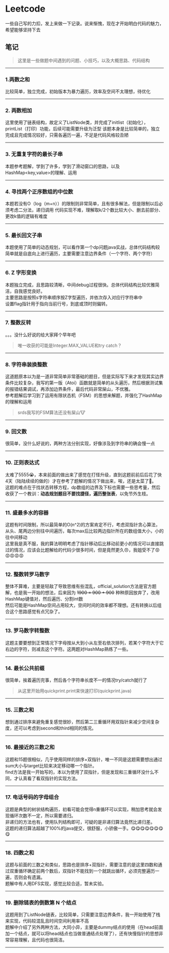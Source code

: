 # Leetcode
一些自己写的力扣，发上来做一下记录。说来惭愧，现在才开始明白代码的魅力，希望能够坚持下去

## 笔记
>这里是一些做题中间遇到的问题、小技巧，以及大概思路、代码结构
***
### 1.两数之和
比较简单，独立完成，初始版本为暴力遍历，效率及空间不太理想，待优化
***
### 2. 两数相加
这里使用了链表结构，故定义了ListNode类，并完成了initlist（初始化），printList（打印）功能，后续可能需要升级为泛型
该题本身是比较简单的，独立完成且完成情况较好，只需各遍历一遍，不足是代码风格较丑陋
***
### 3. 无重复字符的最长子串
本题参考题解，学到了许多，学到了滑动窗口的思路，以及HashMap<key,value>的理解、运用
***
### 4. 寻找两个正序数组的中位数
本题若没有O（log（m+n））的限制则非常简单，且有很多解法，但是限制以后必须考虑二分法，递归调用
代码实现不难，理解取k/2个数比较大小、删去前部分、更改k值的逻辑有难度
***
### 5. 最长回文子串
本题使用了简单的动态规划，可以看作第一个dp问题java实战，总体代码结构较简单就是自底向上进行遍历，主要需要注意边界条件（一个字符、两个字符）
***
### 6. Z 字形变换
本题独立完成，且思路较清晰，中间debug过程很快。总体代码结构比较优雅简洁，自我感觉良好。\
主要思路是按照s字符串顺序按Z字型遍历，并依次存入对应行字符串中\
设置flag指针用于指向当前行号，到底或顶时则偏转。
***
### 7. 整数反转
。。。没什么好说的给大家拜个早年吧
>唯一收获的可能是Integer.MAX_VALUE和try catch？
***
### 8. 字符串装换整数
这道题原本以为是一道非常简单非常基础的题目，但是实际写下来才发现其实边界条件比较复杂，我写的第一版（Atoi）函数就是简单的从头遍历，然后根据测试集的报错结果调试，再添加边界条件，最后代码非常屎山，不优雅。  
参考题解后学习到了运用有限状态机（FSM）的思想来解题，并强化了HashMap的理解和运用
>srds我写的FSM算法还没有屎山:cow: 
***
### 9. 回文数
很简单，没什么好说的，两种方法分别实现，好像涉及到字符串的确会慢一点
***
### 10. 正则表达式
太难了5555:sob:，本来前面的做出来了感觉在打怪升级，直到这题前前后后花了快4天（陆陆续续的做的）才在参考了题解的情况下做出来，唉，还是太菜了:triumph:。  
这题的难点在于找状态转移方程，dp数组的边界及下标也需要一些思考量，然后收获了一个教训：**动态规划题目不要找捷径，遍历整张表**，以免节外生枝。
***
### 11. 盛最多水的容器
这题有时间限制，所以最简单的O(n^2)的方案肯定不行，考虑双指针贪心算法，从头、尾两边分别往中间遍历，每次max后比较两边指针所在的数组值大小，小的往中间移动  
这里我是真不服，我的算法明明考虑了指针移动后比移动前更小的情况可以直接跳过的情况，应该会比题解给的代码少很多时间，但是竟然更久:angry:，我姐受不了:rage::rage::rage::rage::rage:
***
### 12. 整数转罗马数字
整体不算难，主要是轻敌了导致思维有些混乱，official_solution方法是官方题解，也是我一开始的想法，后来因为 ~~1900 = 900 + 900~~ 种种原因放弃了，改用HashMap键值对，然后遍历、分割int数  
然后可能是HashMap空间占用较大，空间时间的效率都不理想。还有转换以后组合这个思路感觉有点冗杂了。
***
### 13. 罗马数字转整数
这题主要要想到正常情况下字母按从大到小从左至右依次排列，若某个字符大于它右边的字符，则减去这个字符。这两题对HashMap熟练了一些。
***
### 14. 最长公共前缀
很简单，挨着遍历完事，然后各个字符串长度不一的情况try/catch就行了
> 从这里开始用quickprint.print来快速打印(quickprint.java)
***
### 15. 三数之和
想到通过排序来避免重复感觉很妙，然后第二三重循环用双指针来减少空间复杂度，还可以考虑到second和third相同的情况。
***


### 16. 最接近的三数之和
这题和15题很相似，几乎使用同样的排序+双指针，唯一不同是这题需要想出通过sum大小与target比较来决定移动哪一个指针。  
find方法是我一开始写的，本以为使用了双指针，但是发现和三重循环没什么不同，才认真看了看双指针的实现方法。
***
### 17. 电话号码的字母组合
这题是典型的树状结构遍历，初看可能会觉得n重循环可以实现，稍加思考就会发现循环次数不一定，所以需要递归。  
非递归的方法也有，使用队列结构即可，可疑的是非递归算法竟然比递归差。  
这题的递归算法超越了100%的java提交，很舒服，小骄傲一手。:yum::yum::yum::yum::yum::yum::yum::yum:
***
### 18. 四数之和
这题与前面的三数之和类似，思路也是排序+双指针，需要注意的是这里四数和通过双重循环确定前两个数后，双指针不能找到一个就跳出循环，必须完整遍历一遍，否则会有遗漏。  
题解中有人用DFS实现，感觉比较合适，暂未实验。
***
### 19. 删除链表的倒数第 N 个结点
这题用到了ListNode链表，比较简单，只需要注意边界条件，我一开始使用了栈来实现，代码较混乱且时间空间利用率不高  
题解中介绍了另外两种方法，大同小异，主要是dummy结点的使用（在head前面加一个结点，就可以将head结点也当做普通结点处理了），还有快慢指针的思想非常容易理解，且代码也很简洁。
***